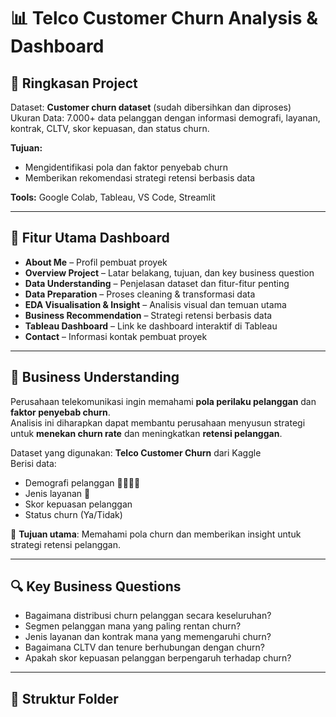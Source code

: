 # 📊 Telco Customer Churn Analysis & Dashboard

## 📌 Ringkasan Project
Dataset: **Customer churn dataset** (sudah dibersihkan dan diproses)  
Ukuran Data: 7.000+ data pelanggan dengan informasi demografi, layanan, kontrak, CLTV, skor kepuasan, dan status churn.  

**Tujuan:**
- Mengidentifikasi pola dan faktor penyebab churn
- Memberikan rekomendasi strategi retensi berbasis data

**Tools:** Google Colab, Tableau, VS Code, Streamlit

---

## 🧩 Fitur Utama Dashboard
- **About Me** – Profil pembuat proyek  
- **Overview Project** – Latar belakang, tujuan, dan key business question  
- **Data Understanding** – Penjelasan dataset dan fitur-fitur penting  
- **Data Preparation** – Proses cleaning & transformasi data  
- **EDA Visualisation & Insight** – Analisis visual dan temuan utama  
- **Business Recommendation** – Strategi retensi berbasis data  
- **Tableau Dashboard** – Link ke dashboard interaktif di Tableau  
- **Contact** – Informasi kontak pembuat proyek  

---

## 🚀 Business Understanding
Perusahaan telekomunikasi ingin memahami **pola perilaku pelanggan** dan **faktor penyebab churn**.  
Analisis ini diharapkan dapat membantu perusahaan menyusun strategi untuk **menekan churn rate** dan meningkatkan **retensi pelanggan**.

Dataset yang digunakan: **Telco Customer Churn** dari Kaggle  
Berisi data:
- Demografi pelanggan 👨‍👩‍👧‍👦  
- Jenis layanan 📶  
- Skor kepuasan pelanggan  
- Status churn (Ya/Tidak)  

🎯 **Tujuan utama**: Memahami pola churn dan memberikan insight untuk strategi retensi pelanggan.

---

## 🔍 Key Business Questions
- Bagaimana distribusi churn pelanggan secara keseluruhan?  
- Segmen pelanggan mana yang paling rentan churn?  
- Jenis layanan dan kontrak mana yang memengaruhi churn?  
- Bagaimana CLTV dan tenure berhubungan dengan churn?  
- Apakah skor kepuasan pelanggan berpengaruh terhadap churn?  

---

## 📂 Struktur Folder
